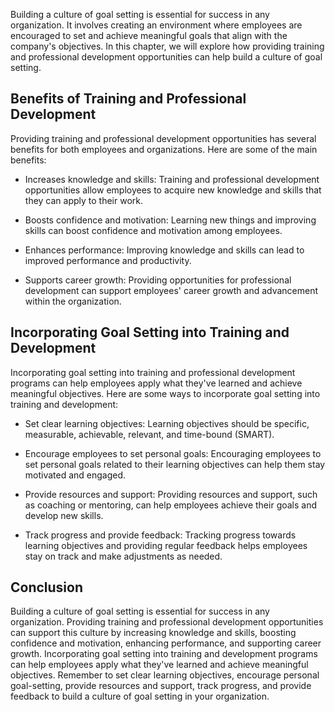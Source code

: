 
Building a culture of goal setting is essential for success in any organization. It involves creating an environment where employees are encouraged to set and achieve meaningful goals that align with the company's objectives. In this chapter, we will explore how providing training and professional development opportunities can help build a culture of goal setting.

Benefits of Training and Professional Development
-------------------------------------------------

Providing training and professional development opportunities has several benefits for both employees and organizations. Here are some of the main benefits:

* Increases knowledge and skills: Training and professional development opportunities allow employees to acquire new knowledge and skills that they can apply to their work.

* Boosts confidence and motivation: Learning new things and improving skills can boost confidence and motivation among employees.

* Enhances performance: Improving knowledge and skills can lead to improved performance and productivity.

* Supports career growth: Providing opportunities for professional development can support employees' career growth and advancement within the organization.

Incorporating Goal Setting into Training and Development
--------------------------------------------------------

Incorporating goal setting into training and professional development programs can help employees apply what they've learned and achieve meaningful objectives. Here are some ways to incorporate goal setting into training and development:

* Set clear learning objectives: Learning objectives should be specific, measurable, achievable, relevant, and time-bound (SMART).

* Encourage employees to set personal goals: Encouraging employees to set personal goals related to their learning objectives can help them stay motivated and engaged.

* Provide resources and support: Providing resources and support, such as coaching or mentoring, can help employees achieve their goals and develop new skills.

* Track progress and provide feedback: Tracking progress towards learning objectives and providing regular feedback helps employees stay on track and make adjustments as needed.

Conclusion
----------

Building a culture of goal setting is essential for success in any organization. Providing training and professional development opportunities can support this culture by increasing knowledge and skills, boosting confidence and motivation, enhancing performance, and supporting career growth. Incorporating goal setting into training and development programs can help employees apply what they've learned and achieve meaningful objectives. Remember to set clear learning objectives, encourage personal goal-setting, provide resources and support, track progress, and provide feedback to build a culture of goal setting in your organization.
